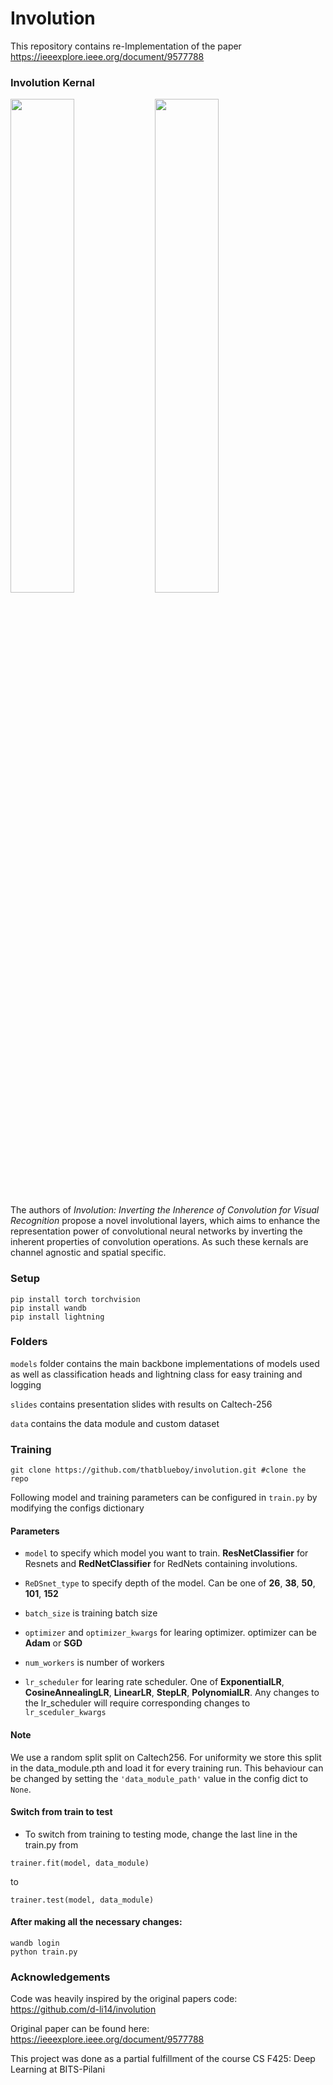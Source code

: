 # Involution
This repository contains re-Implementation of the paper https://ieeexplore.ieee.org/document/9577788

### Involution Kernal

<img src="https://github.com/thatblueboy/involution/assets/100462736/43bca57d-6cee-403d-91d8-68cc83a97a86" width="45%"></img> <img src="https://github.com/thatblueboy/involution/assets/100462736/cc45de86-83c1-4eb7-abb8-e48f4b8f0637" width="45%"></img> 


The authors of _Involution: Inverting the Inherence of Convolution for Visual Recognition_ propose a novel involutional layers, which aims to enhance the representation power of convolutional neural networks by inverting the inherent properties of convolution operations. As such these kernals are channel agnostic and spatial specific.

### Setup
```
pip install torch torchvision
pip install wandb
pip install lightning
```

### Folders

```models``` folder contains the main backbone implementations of models used as well as classification heads and lightning class for easy training and logging

```slides``` contains presentation slides with results on Caltech-256

```data``` contains the data module and custom dataset

### Training

```
git clone https://github.com/thatblueboy/involution.git #clone the repo
```

Following model and training parameters can be configured in ``` train.py ``` by modifying the configs dictionary

#### Parameters

- ``` model ``` to specify which model you want to train. **ResNetClassifier** for Resnets and **RedNetClassifier** for RedNets containing involutions.

- ```ReDSnet_type``` to specify depth of the model. Can be one of **26**, **38**, **50**, **101**, **152**

- ```batch_size``` is training batch size 

- ```optimizer``` and ```optimizer_kwargs``` for learing optimizer. optimizer can be **Adam** or **SGD**

- ```num_workers``` is number of workers

- ```lr_scheduler``` for learing rate scheduler. One of **ExponentialLR**, **CosineAnnealingLR**, **LinearLR**, **StepLR**, **PolynomialLR**. Any changes to the lr_scheduler will require corresponding changes to ```lr_sceduler_kwargs```  

#### Note
 We use a random split split on Caltech256. For uniformity we store this split in the data_module.pth and load it for every training run. This behaviour can be changed by setting the ```'data_module_path'``` value in the config dict to ```None```.

#### Switch from train to test
- To switch from training to testing mode, change the last line in the train.py from
```
trainer.fit(model, data_module)
```
to
```
trainer.test(model, data_module)
```

#### After making all the necessary changes:
```
wandb login
python train.py
```

### Acknowledgements

Code was heavily inspired by the original papers code: https://github.com/d-li14/involution

Original paper can be found here: https://ieeexplore.ieee.org/document/9577788

This project was done as a partial fulfillment of the course CS F425: Deep Learning at BITS-Pilani
